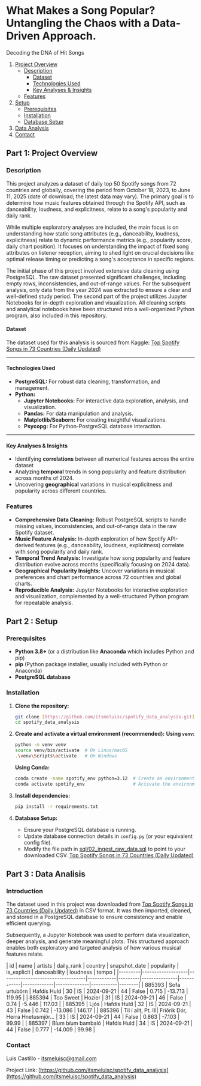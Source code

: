 # What Makes a Song Popular? <br> Untangling the Chaos with a Data-Driven Approach.

Decoding the DNA of Hit Songs

1. [Project Overview](#part-1-project-overview)  
    - [Description](#description)  
        - [Dataset](#dataset)  
        - [Technologies Used](#technologies-used)  
        - [Key Analyses & Insights](#key-analyses--insights)  
    - [Features](#features)  
2. [Setup](#part-2--setup)  
    - [Prerequisites](#prerequisites)  
    - [Installation](#installation)  
    - [Database Setup](#database-setup)  
3. [Data Analysis](#part-3--data-analisis)  
4. [Contact](#contact)

## Part 1: Project Overview
### Description

This project analyzes a dataset of daily top 50 Spotify songs from 72 countries and globally, covering the period from October 18, 2023, to June 11, 2025 (date of download; the latest data may vary). The primary goal is to determine how music features obtained through the Spotify API, such as danceability, loudness, and explicitness, relate to a song's popularity and daily rank.

While multiple exploratory analyses are included, the main focus is on understanding how static song attributes (e.g., danceability, loudness, explicitness) relate to dynamic performance metrics (e.g., popularity score, daily chart position). It focuses on understanding the impact of fixed song attributes on listener reception, aiming to shed light on crucial decisions like optimal release timing or predicting a song's acceptance in specific regions.

The initial phase of this project involved extensive data cleaning using PostgreSQL. The raw dataset presented significant challenges, including empty rows, inconsistencies, and out-of-range values. For the subsequent analysis, only data from the year 2024 was extracted to ensure a clear and well-defined study period. The second part of the project utilizes Jupyter Notebooks for in-depth exploration and visualization. All cleaning scripts and analytical notebooks have been structured into a well-organized Python program, also included in this repository.


#### Dataset

The dataset used for this analysis is sourced from Kaggle: [Top Spotify Songs in 73 Countries (Daily Updated)](https://www.kaggle.com/datasets/asaniczka/top-spotify-songs-in-73-countries-daily-updated)

---

#### Technologies Used

* **PostgreSQL:** For robust data cleaning, transformation, and management.
* **Python:**
    * **Jupyter Notebooks:** For interactive data exploration, analysis, and visualization.
    * **Pandas:** For data manipulation and analysis.
    * **Matplotlib/Seaborn:** For creating insightful visualizations.
    * **Psycopg:** For Python-PostgreSQL database interaction.

---

#### Key Analyses & Insights
* Identifying **correlations** between all numerical features across the entire dataset
* Analyzing **temporal** trends in song popularity and feature distribution across months of 2024.
* Uncovering **geographical** variations in musical explicitness and popularity across different countries.

### Features
-   **Comprehensive Data Cleaning:** Robust PostgreSQL scripts to handle missing values, inconsistencies, and out-of-range data in the raw Spotify dataset.
-   **Music Feature Analysis:** In-depth exploration of how Spotify API-derived features (e.g., danceability, loudness, explicitness) correlate with song popularity and daily rank.
-   **Temporal Trend Analysis:** Investigate how song popularity and feature distribution evolve across months (specifically focusing on 2024 data).
-   **Geographical Popularity Insights:** Uncover variations in musical preferences and chart performance across 72 countries and global charts.
-   **Reproducible Analysis:** Jupyter Notebooks for interactive exploration and visualization, complemented by a well-structured Python program for repeatable analysis.

## Part 2 : Setup

### Prerequisites
* **Python 3.8+** (or a distribution like **Anaconda** which includes Python and pip)
* **pip** (Python package installer, usually included with Python or Anaconda)
* **PostgreSQL database**

### Installation

1.  **Clone the repository:**
    ```bash
    git clone [https://github.com/itsmeluisc/spotify_data_analysis.git](https://github.com/itsmeluisc/spotify_data_analysis.git)
    cd spotify_data_analysis
    ```
2.  **Create and activate a virtual environment (recommended):**
**Using `venv`:**
    ```bash
    python -m venv venv
    source venv/bin/activate  # On Linux/macOS
    .\venv\Scripts\activate   # On Windows
    ```

    **Using Conda:**
    ```bash
    conda create -name spotify_env python=3.12  # Create an environment named 'spotify_env' with Python 3.9
    conda activate spotify_env                  # Activate the environment
3.  **Install dependencies:**
    ```bash
    pip install -r requirements.txt
    ```
4.  **Database Setup:**
    * Ensure your PostgreSQL database is running.
    * Update database connection details in `config.py` (or your equivalent config file).
    * Modify the file path in [sql/02_ingest_raw_data.sql](../sql/02_ingest_raw_data.sql) to point to your downloaded CSV. [Top Spotify Songs in 73 Countries (Daily Updated)](https://www.kaggle.com/datasets/asaniczka/top-spotify-songs-in-73-countries-daily-updated)

## Part 3 : Data Analisis 
### Introduction
The dataset used in this project was downloaded from [Top Spotify Songs in 73 Countries (Daily Updated)](https://www.kaggle.com/datasets/asaniczka/top-spotify-songs-in-73-countries-daily-updated) in CSV format. It was then imported, cleaned, and stored in a PostgreSQL database to ensure consistency and enable efficient querying.

Subsequently, a Jupyter Notebook was used to perform data visualization, deeper analysis, and generate meaningful plots. This structured approach enables both exploratory and targeted analysis of how various musical features relate. 

<div style="overflow-x: auto">
| id      | name              | artists                             | daily_rank | country | snapshot_date | popularity | is_explicit | danceability | loudness  | tempo  |
|---------|-------------------|-----------------------------------|------------|---------|---------------|------------|-------------|--------------|-----------|--------|
| 885393  | Sofa urtubörn     | Hafdís Huld                       | 30         | IS      | 2024-09-21    | 44         | False       | 0.715        | -13.713   | 119.95 |
| 885394  | Too Sweet         | Hozier                            | 31         | IS      | 2024-09-21    | 46         | False       | 0.74         | -5.446    | 117.03 |
| 885395  | Ljós              | Hafdís Huld                       | 32         | IS      | 2024-09-21    | 43         | False       | 0.742        | -13.086   | 146.17 |
| 885396  | Til í allt, Pt. III| Friðrik Dór, Herra Hnetusmjör... | 33         | IS      | 2024-09-21    | 44         | False       | 0.863        | -7.103    | 99.99  |
| 885397  | Bíum bíum bambaló | Hafdís Huld                       | 34         | IS      | 2024-09-21    | 44         | False       | 0.777        | -14.009   | 99.98  |
</div>



### Contact

Luis Castillo - itsmeluisc@gmail.com

Project Link: [https://github.com/itsmeluisc/spotify_data_analysis](https://github.com/itsmeluisc/spotify_data_analysis)